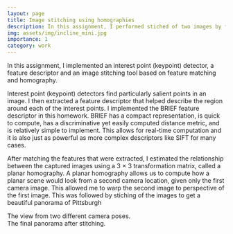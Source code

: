 ```yaml
---
layout: page
title: Image stitching using homographies
description: In this assignment, I performed stiched of two images by first finding correspondencies between the two images and estimating the planar homography transformation matrix between the two images.
img: assets/img/incline_mini.jpg
importance: 1
category: work
---
```


In this assignment, I implemented an interest point (keypoint) detector, a feature
descriptor and an image stitching tool based on feature matching and homography.

Interest point (keypoint) detectors find particularly salient points in an image. I
then extracted a feature descriptor that helped describe the region around each of the
interest points. I implemented the BRIEF feature descriptor in this homework. BRIEF has a compact
representation, is quick to compute, has a discriminative yet easily computed distance
metric, and is relatively simple to implement. This allows for real-time computation and it is also just as powerful as
more complex descriptors like SIFT for many cases.

After matching the features that were extracted, I estimated the relationship between the captured images 
using a 3 × 3 transformation matrix, called a planar homography.
A planar homography allows us to compute how a planar scene would look from a
second camera location, given only the first camera image. This allowed me to warp the second image
to perspective of the first image. This was followed by stiching of the images to get a beautiful panorama
of Pittsburgh

<div class="row">
    <div class="col-sm mt-3 mt-md-0">
        <img class="img-fluid rounded z-depth-1" src="{{ '/assets/img/incline_L-min.png' | relative_url }}" alt="" title="example image"/>
    </div>
    <div class="col-sm mt-3 mt-md-0">
        <img class="img-fluid rounded z-depth-1" src="{{ '/assets/img/incline_R-min.png' | relative_url }}" alt="" title="example image"/>
    </div>
</div>
<div class="caption">
    The view from two different camera poses.
</div>

<div class="row">
    <div class="col-sm mt-3 mt-md-0">
        <img class="img-fluid rounded z-depth-1" src="{{ '/assets/img/incline_pano.jpg' | relative_url }}" alt="" title="example image"/>
    </div>
</div>
<div class="caption">
    The final panorama after stitching.
</div>

